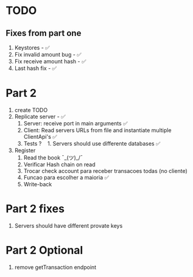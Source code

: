 # TODO

## Fixes from part one
1. Keystores - ✅
1. Fix invalid amount bug - ✅
1. Fix receive amount hash - ✅
1. Last hash fix - ✅

# Part 2
1. create TODO
1. Replicate server - ✅
    1. Server: receive port in main arguments ✅
    1. Client: Read servers URLs from file and instantiate multiple ClientApi's ✅
    1. Tests ?
    1. Servers should use differente databases ✅
1. Register 
    1. Read the book ¯\_(ツ)_/¯
    1. Verificar Hash chain on read 
    1. Trocar check account para receber transacoes todas (no cliente)
    1. Funcao para escolher a maioria ✅
    1. Write-back


# Part 2 fixes
1. Servers should have different provate keys

# Part 2 Optional
1. remove getTransaction endpoint
